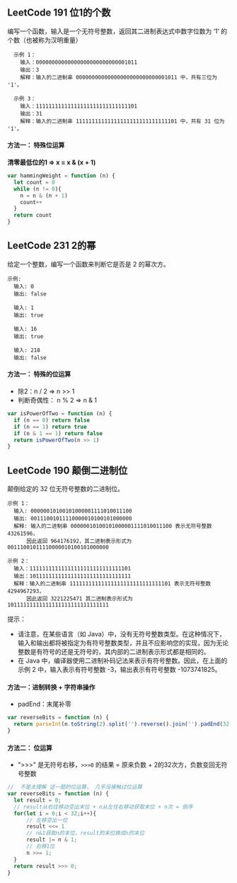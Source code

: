 ## LeetCode 191 位1的个数
编写一个函数，输入是一个无符号整数，返回其二进制表达式中数字位数为 ‘1’ 的个数（也被称为汉明重量）

      示例 1：
        输入：00000000000000000000000000001011
        输出：3
        解释：输入的二进制串 00000000000000000000000000001011 中，共有三位为 '1'。

      示例 3：
        输入：11111111111111111111111111111101
        输出：31
        解释：输入的二进制串 11111111111111111111111111111101 中，共有 31 位为 '1'。

#### 方法一： 特殊位运算
**清零最低位的1 => x = x & (x + 1)**

```javascript
var hammingWeight = function (n) { 
  let count = 0
  while (n != 0){
    n = n & (n + 1)
    count++
  }
  return count
}
```

## LeetCode 231 2的幂
给定一个整数，编写一个函数来判断它是否是 2 的幂次方。

    示例:
      输入: 0
      输出: false

      输入: 1
      输出: true

      输入: 16
      输出: true

      输入: 218
      输出: false

#### 方法一： 特殊的位运算
* 除2：n / 2 => n >> 1
* 判断奇偶性： n % 2 => n & 1

```javascript
var isPowerOfTwo = function (n) {
  if (n == 0) return false
  if (n == 1) return true
  if (n & 1 == 1) return false
  return isPowerOfTwo(n >> 1)
}
```


## LeetCode 190 颠倒二进制位
颠倒给定的 32 位无符号整数的二进制位。

    示例 1：
      输入: 00000010100101000001111010011100
      输出: 00111001011110000010100101000000
      解释: 输入的二进制串 00000010100101000001111010011100 表示无符号整数 43261596，
          因此返回 964176192，其二进制表示形式为 00111001011110000010100101000000

    示例 2：
      输入：11111111111111111111111111111101
      输出：10111111111111111111111111111111
      解释：输入的二进制串 11111111111111111111111111111101 表示无符号整数 4294967293，
          因此返回 3221225471 其二进制表示形式为 10111111111111111111111111111111
  

提示：
* 请注意，在某些语言（如 Java）中，没有无符号整数类型。在这种情况下，输入和输出都将被指定为有符号整数类型，并且不应影响您的实现，因为无论整数是有符号的还是无符号的，其内部的二进制表示形式都是相同的。
* 在 Java 中，编译器使用二进制补码记法来表示有符号整数。因此，在上面的 示例 2 中，输入表示有符号整数 -3，输出表示有符号整数 -1073741825。

#### 方法一：进制转换 + 字符串操作
* padEnd：末尾补零

```javascript
var reverseBits = function (n) {
  return parseInt(n.toString(2).split('').reverse().join('').padEnd(32, 0), 2)
}
```

#### 方法二： 位运算
* ">>>" 是无符号右移，`>>>0` 的结果 = 原来负数 + 2的32次方，负数变回无符号整数

```javascript
//  不是太理解 这一题的位运算， 几乎没接触过位运算
var reverseBits = function (n) {
  let result = 0;
  // result从右往移动空出末位 + n从左往右移动获取末位 + n次 = 倒序
  for(let i = 0;i < 32;i++){
      // 左移空出一位
      result <<= 1
      // n&1获取n的末位，result的末位换成n的末位
      result |= n & 1;
      // 右移1位
      n >>= 1;
  }
  return result >>> 0;
}
```
